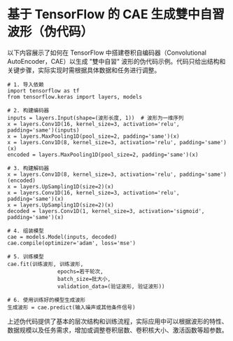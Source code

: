# 基于 TensorFlow 的 CAE 生成雙中自習波形（伪代码）

以下内容展示了如何在 TensorFlow 中搭建卷积自编码器（Convolutional AutoEncoder，CAE）以生成 "雙中自習" 波形的伪代码示例。代码只给出结构和关键步骤，实际实现时需根据具体数据和任务进行调整。

```
# 1. 导入依赖
import tensorflow as tf
from tensorflow.keras import layers, models

# 2. 构建编码器
inputs = layers.Input(shape=(波形长度, 1))  # 波形为一维序列
x = layers.Conv1D(16, kernel_size=3, activation='relu', padding='same')(inputs)
x = layers.MaxPooling1D(pool_size=2, padding='same')(x)
x = layers.Conv1D(8, kernel_size=3, activation='relu', padding='same')(x)
encoded = layers.MaxPooling1D(pool_size=2, padding='same')(x)

# 3. 构建解码器
x = layers.Conv1D(8, kernel_size=3, activation='relu', padding='same')(encoded)
x = layers.UpSampling1D(size=2)(x)
x = layers.Conv1D(16, kernel_size=3, activation='relu', padding='same')(x)
x = layers.UpSampling1D(size=2)(x)
decoded = layers.Conv1D(1, kernel_size=3, activation='sigmoid', padding='same')(x)

# 4. 组装模型
cae = models.Model(inputs, decoded)
cae.compile(optimizer='adam', loss='mse')

# 5. 训练模型
cae.fit(训练波形, 训练波形,
                epochs=若干轮次,
                batch_size=批大小,
                validation_data=(验证波形, 验证波形))

# 6. 使用训练好的模型生成波形
生成波形 = cae.predict(输入噪声或其他条件信号)
```

上述伪代码提供了基本的层次结构和训练流程，实际应用中可以根据波形的特性、数据规模以及任务需求，增加或调整卷积层数、卷积核大小、激活函数等超参数。
